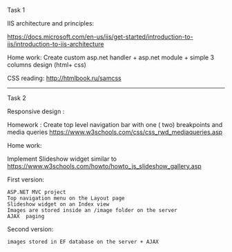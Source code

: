 Task 1

IIS architecture and principles:

https://docs.microsoft.com/en-us/iis/get-started/introduction-to-iis/introduction-to-iis-architecture

Home work: Create custom asp.net handler + asp.net module + simple 3 columns design (html+ css)  

CSS reading: http://htmlbook.ru/samcss

--------------------------------------------------------------------------------------------------------------
Task 2

Responsive design :

Homework : Create top level navigation bar with one ( two)  breakpoints and media queries  https://www.w3schools.com/css/css_rwd_mediaqueries.asp

Home work:

Implement Slideshow widget  similar to https://www.w3schools.com/howto/howto_js_slideshow_gallery.asp

First version: 

    ASP.NET MVC project   
    Top navigation menu on the Layout page
    Slideshow widget on an Index view
    Images are stored inside an /image folder on the server
    AJAX  paging  

Second version:

    images stored in EF database on the server + AJAX 